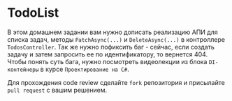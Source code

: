 # TodoList
В этом домашнем задании вам нужно дописать реализацию АПИ для списка задач, методы `PatchAsync(...)` и `DeleteAsync(...)` в контроллере `TodosController`. Так же нужно пофиксить баг - сейчас, если создать задачу и затем запросить ее по идентификатору, то вернется 404. Чтобы понять суть бага, нужно посмотреть видеолекции из блока `DI-контейнеры` в курсе `Проектирование на C#`.

Для прохождения code review сделайте `fork` репозитория и присылайте `pull request` с вашим решением.